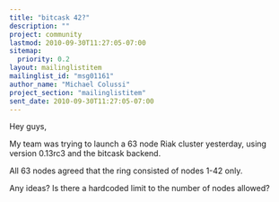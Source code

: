```yaml
---
title: "bitcask 42?"
description: ""
project: community
lastmod: 2010-09-30T11:27:05-07:00
sitemap:
  priority: 0.2
layout: mailinglistitem
mailinglist_id: "msg01161"
author_name: "Michael Colussi"
project_section: "mailinglistitem"
sent_date: 2010-09-30T11:27:05-07:00
---
```



Hey guys,

My team was trying to launch a 63 node Riak cluster yesterday, using version
0.13rc3 and the bitcask backend.

All 63 nodes agreed that the ring consisted of nodes 1-42 only.

Any ideas? Is there a hardcoded limit to the number of nodes allowed?
